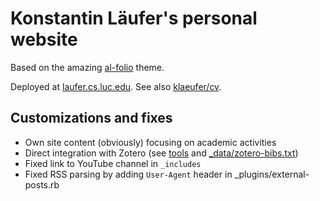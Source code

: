 # Konstantin Läufer's personal website

Based on the amazing [al-folio](https://github.com/alshedivat/al-folio) theme.

Deployed at [laufer.cs.luc.edu](https://laufer.cs.luc.edu/). 
See also [klaeufer/cv](https://github.com/klaeufer/cv).

## Customizations and fixes

- Own site content (obviously) focusing on academic activities
- Direct integration with Zotero (see [tools](../tree/main/tools) and [_data/zotero-bibs.txt](../tree/main/_data/zotero-bibs.txt))
- Fixed link to YouTube channel in `_includes`
- Fixed RSS parsing by adding `User-Agent` header in _plugins/external-posts.rb
